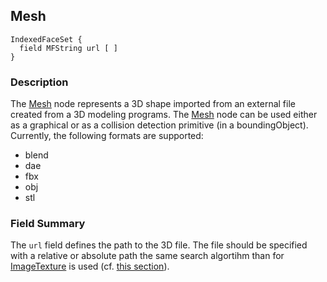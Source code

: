 ## Mesh

```
IndexedFaceSet {
  field MFString url [ ]
}
```

### Description

The [Mesh](#mesh) node represents a 3D shape imported from an external file created from a 3D modeling programs.
The [Mesh](#mesh) node can be used either as a graphical or as a collision detection primitive (in a boundingObject).
Currently, the following formats are supported:
  - blend
  - dae
  - fbx
  - obj
  - stl

### Field Summary

The `url` field defines the path to the 3D file.
The file should be specified with a relative or absolute path the same search algortihm than for [ImageTexture](imagetexture.md) is used (cf. [this section](imagetexture.md#search-rule-of-the-texture-path)).
